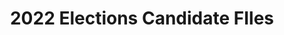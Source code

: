 ---
title: 2022 Elections Candidate FIles
redirect_to: https://drive.google.com/drive/folders/11eYCBjcMtXZ-tR6NH-oYu7FRiuYymjtg?usp=sharing
redirect_from: 
  - /2022SpecElCandidateFiles
  - /2022specelcandidatefiles
---